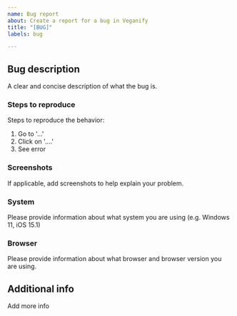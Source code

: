 ```yaml
---
name: Bug report
about: Create a report for a bug in Veganify
title: "[BUG]"
labels: bug

---
```


## Bug description

A clear and concise description of what the bug is.

### Steps to reproduce 

Steps to reproduce the behavior:
1. Go to '...'
2. Click on '....'
3. See error

### Screenshots

If applicable, add screenshots to help explain your problem.

### System

Please provide information about what system you are using (e.g. Windows 11, iOS 15.1)

### Browser

Please provide information about what browser and browser version you are using.

## Additional info

Add more info
